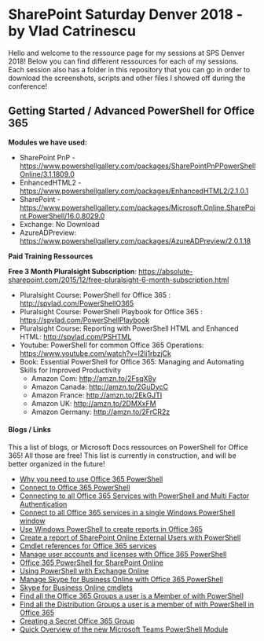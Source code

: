# SharePoint Saturday Denver 2018  - by Vlad Catrinescu

Hello and welcome to the ressource page for my sessions at SPS Denver 2018! Below you can find different ressources for each of my sessions. Each session also has a folder in this repository that you can go in order to download the screenshots, scripts and other files I showed off during the conference!
 

## Getting Started / Advanced PowerShell for Office 365

**Modules we have used:**

 - SharePoint PnP - https://www.powershellgallery.com/packages/SharePointPnPPowerShellOnline/3.1.1809.0 
 - EnhancedHTML2 -  https://www.powershellgallery.com/packages/EnhancedHTML2/2.1.0.1
 - SharePoint - https://www.powershellgallery.com/packages/Microsoft.Online.SharePoint.PowerShell/16.0.8029.0 
 - Exchange: No Download
 - AzureADPreview:  https://www.powershellgallery.com/packages/AzureADPreview/2.0.1.18

**Paid Training Ressources** 

**Free 3 Month Pluralsight Subscription**: https://absolute-sharepoint.com/2015/12/free-pluralsight-6-month-subscription.html 
 - Pluralsight Course: PowerShell for Office 365 :  http://spvlad.com/PowerShellO365 
 - Pluralsight Course: PowerShell Playbook for Office 365 : https://spvlad.com/PowerShellPlaybook
 - Pluralsight Course:  Reporting with PowerShell HTML and Enhanced HTML: http://spvlad.com/PSHTML 
 - Youtube: PowerShell for common Office 365 Operations:  https://www.youtube.com/watch?v=I2lj1rbzjCk
 - Book: Essential PowerShell for Office 365: Managing and Automating Skills for Improved Productivity
	 - Amazon Com: http://amzn.to/2FsqX8y
	 - Amazon Canada: http://amzn.to/2GuDycC
	 - Amazon France: http://amzn.to/2EkGJTI
	 - Amazon UK: http://amzn.to/2DMXxFM
	 - Amazon Germany: http://amzn.to/2FrCR2z

#### Blogs / Links

This a list of blogs, or Microsoft Docs ressources on PowerShell for Office 365! All those are free! This list is currently in construction, and will be better organized in the future!

-   [Why you need to use Office 365 PowerShell](https://docs.microsoft.com/en-us/office365/enterprise/powershell/why-you-need-to-use-office-365-powershell)
-   [Connect to Office 365 PowerShell](https://docs.microsoft.com/en-us/office365/enterprise/powershell/connect-to-office-365-powershell)
-   [Connecting to all Office 365 Services with PowerShell and Multi Factor Authentication](https://absolute-sharepoint.com/2018/03/connecting-to-all-office-365-services-with-powershell-and-multi-factor-authentication.html)
-   [Connect to all Office 365 services in a single Windows PowerShell window](https://docs.microsoft.com/en-us/office365/enterprise/powershell/connect-to-all-office-365-services-in-a-single-windows-powershell-window)
-   [Use Windows PowerShell to create reports in Office 365](https://docs.microsoft.com/en-us/office365/enterprise/powershell/use-windows-powershell-to-create-reports-in-office-365)
-   [Create a report of SharePoint Online External Users with PowerShell](https://absolute-sharepoint.com/2018/03/create-a-report-of-sharepoint-online-external-users-with-powershell.html)
-   [Cmdlet references for Office 365 services](https://docs.microsoft.com/en-us/office365/enterprise/powershell/cmdlet-references-for-office-365-services)
-   [Manage user accounts and licenses with Office 365 PowerShell](https://docs.microsoft.com/en-us/office365/enterprise/powershell/manage-user-accounts-and-licenses-with-office-365-powershell)
-   [Office 365 PowerShell for SharePoint Online](https://technet.microsoft.com/en-us/library/fp161362.aspx)
-   [Using PowerShell with Exchange Online](https://technet.microsoft.com/library/jj200677%28v=exchg.160%29.aspx)
-   [Manage Skype for Business Online with Office 365 PowerShell](https://docs.microsoft.com/en-us/office365/enterprise/powershell/manage-skype-for-business-online-with-office-365-powershell)
-   [Skype for Business Online cmdlets](http://technet.microsoft.com/library/141fbda3-992a-4eeb-9352-c6b0ffd760f6.aspx)
-   [Find all the Office 365 Groups a user is a Member of with PowerShell](https://absolute-sharepoint.com/2018/03/find-all-the-office-365-groups-a-user-is-a-member-of-with-powershell.html)
-   [Find all the Distribution Groups a user is a member of with PowerShell in Office 365](https://absolute-sharepoint.com/2018/03/find-all-the-distribution-groups-a-user-is-a-member-of-with-powershell.html)
-   [Creating a Secret Office 365 Group](https://absolute-sharepoint.com/2018/03/creating-a-secret-office-365-group.html)
-   [Quick Overview of the new Microsoft Teams PowerShell Module](https://absolute-sharepoint.com/2017/11/quick-overview-of-the-new-microsoft-teams-powershell.html)